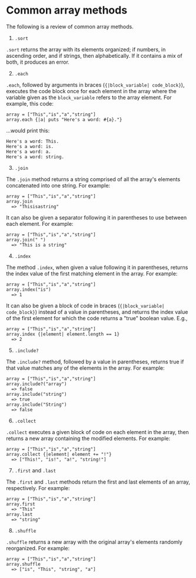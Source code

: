 # Common array methods

The following is a review of common array methods.

1. `.sort`

`.sort` returns the array with its elements organized; if numbers, in ascending order, and if strings, then alphabetically. If it contains a mix of both, it produces an error.

2. `.each`

`.each`, followed by arguments in braces (`{|block_variable| code_block}`), executes the code block once for each element in the array where the variable given as the `block_variable` refers to the array element. For example, this code:
```
array = ["This","is","a","string"]
array.each {|a| puts "Here's a word: #{a}."}
```
...would print this:
```
Here's a word: This.
Here's a word: is.
Here's a word: a.
Here's a word: string.
```

3. `.join`

The `.join` method returns a string comprised of all the array's elements concatenated into one string. For example:
```
array = ["This","is","a","string"]
array.join
  => "Thisisastring"
```
It can also be given a separator following it in parentheses to use between each element. For example:
```
array = ["This","is","a","string"]
array.join(" ")
  => "This is a string"
```

4. `.index`

The method `.index`, when given a value following it in parentheses, returns the index value of the first matching element in the array. For example:
```
array = ["This","is","a","string"]
array.index("is")
  => 1
```
It can also be given a block of code in braces (`{|block_variable| code_block}`) instead of a value in parentheses, and returns the index value of the first element for which the code returns a "true" boolean value. E.g.,
```
array = ["This","is","a","string"]
array.index {|element| element.length == 1}
  => 2
```

5. `.include?`

The `.include?` method, followed by a value in parentheses, returns true if that value matches any of the elements in the array. For example:
```
array = ["This","is","a","string"]
array.include?("array")
  => false
array.include("string")
  => true
array.include("String")
  => false
```

6. `.collect`

`.collect` executes a given block of code on each element in the array, then returns a new array containing the modified elements. For example:
```
array = ["This","is","a","string"]
array.collect {|element| element += "!"}
  => ["This!", "is!", "a!", "string!"]
```

7. `.first` and `.last`

The `.first` and `.last` methods return the first and last elements of an array, respectively. For example:
```
array = ["This","is","a","string"]
array.first
  => "This"
array.last
  => "string"
```

8. `.shuffle`

`.shuffle` returns a new array with the original array's elements randomly reorganized. For example:
```
array = ["This","is","a","string"]
array.shuffle
  => ["is", "This", "string", "a"]
```

